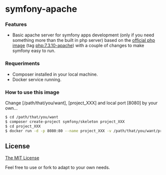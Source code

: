 # symfony-apache

### Features

-  Basic apache server for symfony apps development (only if you need something more than the built in php server) based on the [official php image](https://hub.docker.com/_/php) (tag [php:7.3.10-apache](https://hub.docker.com/layers/php/library/php/7.3.10-apache/images/sha256-f00c75e633d6bbc1b30d5156c06377e48c543263dfd2ac4d910b176386ad4fdf)) with a couple of changes to make symfony easy to run.

### Requeriments

- Composer installed in your local machine.
- Docker service running.

### How to use this image

Change [/path/that/you/want], [project_XXX] and local port [8080] by your own...

```bash
$ cd /path/that/you/want
$ composer create-project symfony/skeleton project_XXX
$ cd project_XXX
$ docker run -d -p 8080:80 --name project_XXX -v /path/that/you/want/project_XXX:/var/www/html boulder80/symfony-apache
```

## License

[The MIT License](http://opensource.org/licenses/MIT)

Feel free to use or fork to adapt to your own needs.
